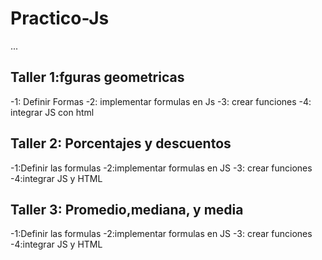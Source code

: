 # Practico-Js

...

## Taller 1:fguras geometricas

-1: Definir Formas
-2: implementar formulas en Js
-3: crear funciones
-4: integrar JS con html

## Taller 2: Porcentajes y descuentos

-1:Definir las formulas
-2:implementar formulas en JS
-3: crear funciones
-4:integrar JS y HTML

## Taller 3: Promedio,mediana, y media

-1:Definir las formulas
-2:implementar formulas en JS
-3: crear funciones
-4:integrar JS y HTML
